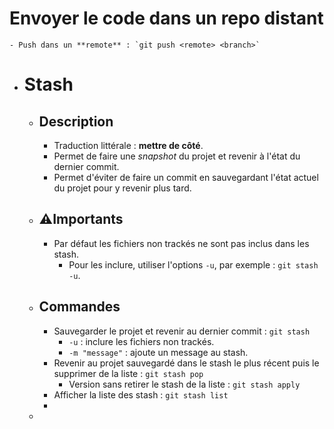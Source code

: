 # Envoyer le code dans un repo distant
	- Push dans un **remote** : `git push <remote> <branch>`
- # Stash
	- ## Description
		- Traduction littérale : **mettre de côté**.
		- Permet de faire une *snapshot* du projet et revenir à l'état du dernier commit.
		- Permet d'éviter de faire un commit en sauvegardant l'état actuel du projet pour y revenir plus tard.
	- ## ⚠️Importants
		- Par défaut les fichiers non trackés ne sont pas inclus dans les stash.
			- Pour les inclure, utiliser l'options `-u`, par exemple : `git stash -u`.
	- ## Commandes
		- Sauvegarder le projet et revenir au dernier commit : `git stash`
			- `-u` : inclure les fichiers non trackés.
			- `-m "message"` : ajoute un message au stash.
		- Revenir au projet sauvegardé dans le stash le plus récent puis le supprimer de la liste : `git stash pop`
			- Version sans retirer le stash de la liste : `git stash apply`
		- Afficher la liste des stash : `git stash list`
		-
	-